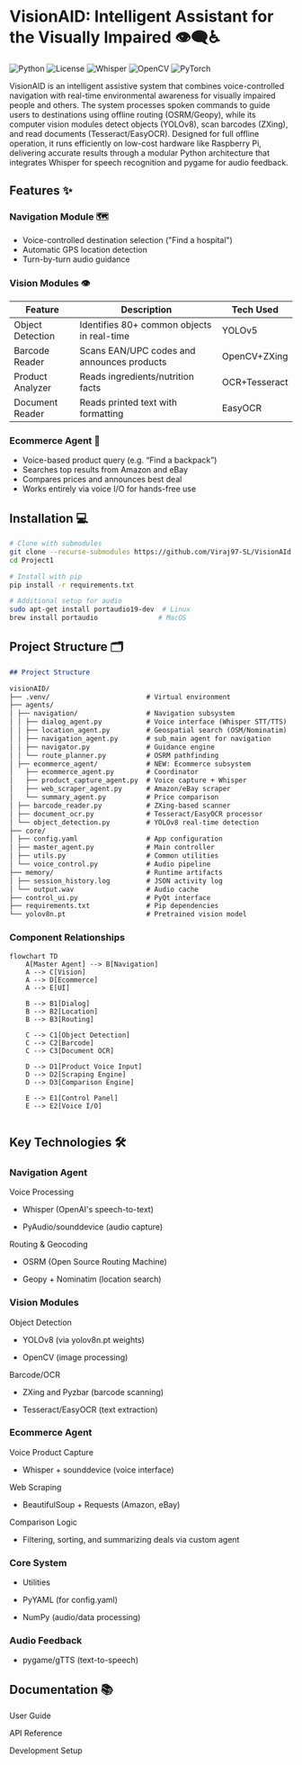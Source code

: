 # VisionAID: Intelligent Assistant for the Visually Impaired 👁️‍🗨️♿

![Python](https://img.shields.io/badge/python-3.8%2B-blue)
![License](https://img.shields.io/badge/license-MIT-green)
![Whisper](https://img.shields.io/badge/ASR-OpenAI_Whisper-yellow)
![OpenCV](https://img.shields.io/badge/vision-OpenCV-red)
![PyTorch](https://img.shields.io/badge/ML-PyTorch-orange)

VisionAID is an intelligent assistive system that combines voice-controlled navigation with real-time environmental awareness for visually impaired people and others. The system processes spoken commands to guide users to destinations using offline routing (OSRM/Geopy), while its computer vision modules detect objects (YOLOv8), scan barcodes (ZXing), and read documents (Tesseract/EasyOCR). Designed for full offline operation, it runs efficiently on low-cost hardware like Raspberry Pi, delivering accurate results through a modular Python architecture that integrates Whisper for speech recognition and pygame for audio feedback.

## Features ✨

### Navigation Module 🗺️
- Voice-controlled destination selection ("Find a hospital")
- Automatic GPS location detection
- Turn-by-turn audio guidance

### Vision Modules 👁️
| Feature | Description | Tech Used |
|---------|-------------|-----------|
| Object Detection | Identifies 80+ common objects in real-time | YOLOv5 |
| Barcode Reader | Scans EAN/UPC codes and announces products | OpenCV+ZXing |
| Product Analyzer | Reads ingredients/nutrition facts | OCR+Tesseract |
| Document Reader | Reads printed text with formatting | EasyOCR |

### Ecommerce Agent 🛒 
- Voice-based product query (e.g. “Find a backpack”)
- Searches top results from Amazon and eBay
- Compares prices and announces best deal
- Works entirely via voice I/O for hands-free use

## Installation 💻

```bash
# Clone with submodules
git clone --recurse-submodules https://github.com/Viraj97-SL/VisionAId.git
cd Project1

# Install with pip
pip install -r requirements.txt

# Additional setup for audio
sudo apt-get install portaudio19-dev  # Linux
brew install portaudio               # MacOS

``` 

## Project Structure 🗂️

```markdown
## Project Structure

visionAID/
├── .venv/                        # Virtual environment
├── agents/
│ ├── navigation/                 # Navigation subsystem
│ │ ├── dialog_agent.py           # Voice interface (Whisper STT/TTS)
│ │ ├── location_agent.py         # Geospatial search (OSM/Nominatim)
│ │ ├── navigation_agent.py       # sub_main agent for navigation
│ │ ├── navigator.py              # Guidance engine
│ │ └── route_planner.py          # OSRM pathfinding
│ ├── ecommerce_agent/            # NEW: Ecommerce subsystem
│   ├── ecommerce_agent.py        # Coordinator
│   ├── product_capture_agent.py  # Voice capture + Whisper
│   ├── web_scraper_agent.py      # Amazon/eBay scraper
│   └── summary_agent.py          # Price comparison
│ ├── barcode_reader.py           # ZXing-based scanner
│ ├── document_ocr.py             # Tesseract/EasyOCR processor
│ └── object_detection.py         # YOLOv8 real-time detection
├── core/
│ ├── config.yaml                 # App configuration
│ ├── master_agent.py             # Main controller
│ ├── utils.py                    # Common utilities
│ └── voice_control.py            # Audio pipeline
├── memory/                       # Runtime artifacts
│ ├── session_history.log         # JSON activity log
│ └── output.wav                  # Audio cache
├── control_ui.py                 # PyQt interface
├── requirements.txt              # Pip dependencies
└── yolov8n.pt                    # Pretrained vision model

```


### Component Relationships

```mermaid
flowchart TD
    A[Master Agent] --> B[Navigation]
    A --> C[Vision]
    A --> D[Ecommerce]
    A --> E[UI]

    B --> B1[Dialog]
    B --> B2[Location]
    B --> B3[Routing]
    
    C --> C1[Object Detection]
    C --> C2[Barcode]
    C --> C3[Document OCR]
    
    D --> D1[Product Voice Input]
    D --> D2[Scraping Engine]
    D --> D3[Comparison Engine]

    E --> E1[Control Panel]
    E --> E2[Voice I/O]


```

## Key Technologies 🛠️


### Navigation Agent
Voice Processing

* Whisper (OpenAI's speech-to-text)

* PyAudio/sounddevice (audio capture)

Routing & Geocoding

* OSRM (Open Source Routing Machine)

* Geopy + Nominatim (location search)

### Vision Modules
Object Detection

* YOLOv8 (via yolov8n.pt weights)

* OpenCV (image processing)

Barcode/OCR

* ZXing and Pyzbar (barcode scanning)

* Tesseract/EasyOCR (text extraction)

### Ecommerce Agent
Voice Product Capture

* Whisper + sounddevice (voice interface)

Web Scraping

* BeautifulSoup + Requests (Amazon, eBay)

Comparison Logic

* Filtering, sorting, and summarizing deals via custom agent

### Core System

* Utilities

* PyYAML (for config.yaml)

* NumPy (audio/data processing)

### Audio Feedback

* pygame/gTTS (text-to-speech)

## Documentation 📚

User Guide

API Reference

Development Setup
